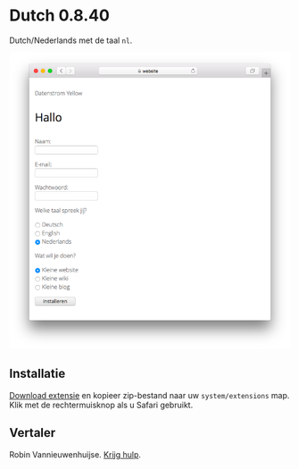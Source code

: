 # Dutch 0.8.40

Dutch/Nederlands met de taal `nl`.

<p align="center"><img src="dutch-screenshot.png?raw=true" alt="Screenshot"></p>

## Installatie

[Download extensie](https://github.com/datenstrom/yellow-extensions/raw/main/downloads/dutch.zip) en kopieer zip-bestand naar uw `system/extensions` map. Klik met de rechtermuisknop als u Safari gebruikt.

## Vertaler

Robin Vannieuwenhuijse. [Krijg hulp](https://datenstrom.se/yellow/help/).
